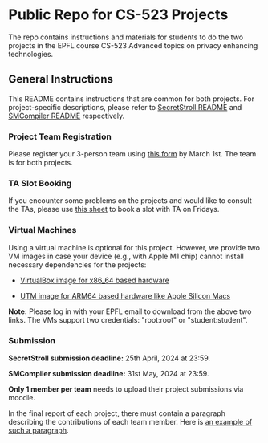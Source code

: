 Public Repo for CS-523 Projects
======================

The repo contains instructions and materials for students to do the two projects in the EPFL course CS-523 Advanced topics on privacy enhancing technologies.

## General Instructions

This README contains instructions that are common for both projects. For project-specific descriptions, please refer to [SecretStroll README](./secretstroll/README.md) and [SMCompiler README](./smcompiler/README.md) respectively. 

### Project Team Registration

Please register your 3-person team using [this form](https://forms.gle/G83QYu67Eb1zxbYk9) by March 1st. 
The team is for both projects. 

### TA Slot Booking

If you encounter some problems on the projects and would like to consult the TAs, please use [this sheet](https://docs.google.com/spreadsheets/d/1erESnNeBi2khQS-UP38QqR6iGraKc957w45Elz-dZ20/edit) to book a slot with TA on Fridays.

### Virtual Machines

Using a virtual machine is optional for this project. However, we provide two VM images in case your device (e.g., with Apple M1 chip) cannot install necessary dependencies for the projects: 

- [VirtualBox image for x86_64 based hardware](https://drive.google.com/file/d/1pchAY6TKQNIaVJM6XRJt1CyDILJi7yzb/view?usp=share_link)

- [UTM image for ARM64 based hardware like Apple Silicon Macs](https://drive.google.com/file/d/1QdDnRzLMeuc0prGngXZse_vLV4HAclm_/view?usp=share_link)

**Note:** Please log in with your EPFL email to download from the above two links. The VMs support two credentials: "root:root" or "student:student".


### Submission

**SecretStroll submission deadline:** 25th April, 2024 at 23:59. 

**SMCompiler submission deadline:** 31st May, 2024 at 23:59. 

**Only 1 member per team** needs to upload their project submissions via moodle. 

In the final report of each project, there must contain a paragraph describing the contributions of each team member. Here is [an example of such a paragraph](https://www.epj.org/images/stories/faq/examples-of-author-contributions.pdf). 







